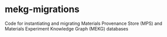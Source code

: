 # mekg-migrations
Code for instantiating and migrating Materials Provenance Store (MPS) and Materials Experiment Knowledge Graph (MEKG) databases
